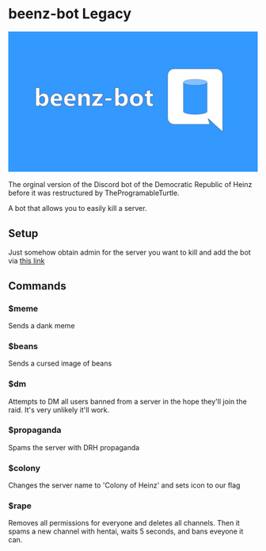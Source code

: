 # beenz-bot Legacy

![beenz-bot logo](assets/banner.jpg)

The orginal version of the Discord bot of the Democratic Republic of Heinz before it was restructured by TheProgramableTurtle.

A bot that allows you to easily kill a server.

## Setup
Just somehow obtain admin for the server you want to kill and add the bot via [this link](https://discordapp.com/api/oauth2/authorize?client_id=684481896822210560&permissions=8&scope=bot)

## Commands

### $meme
Sends a dank meme

### $beans

Sends a cursed image of beans

### $dm

Attempts to DM all users banned from a server in the hope they'll join the raid. It's very unlikely it'll work.

### $propaganda
Spams the server with DRH propaganda

### $colony
Changes the server name to 'Colony of Heinz' and sets icon to our flag

### $rape
Removes all permissions for everyone and deletes all channels. Then it spams a new channel with hentai, waits 5 seconds, and bans eveyone it can.
